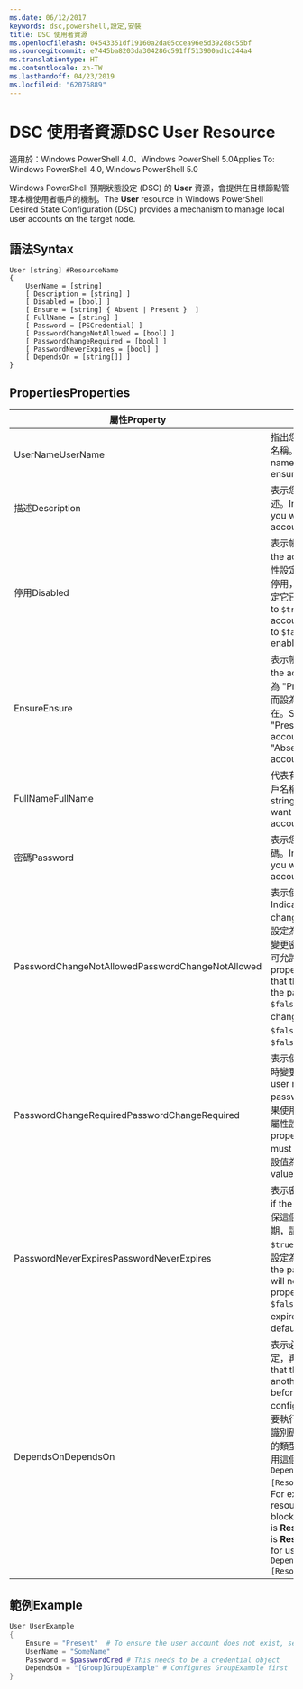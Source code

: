 ```yaml
---
ms.date: 06/12/2017
keywords: dsc,powershell,設定,安裝
title: DSC 使用者資源
ms.openlocfilehash: 04543351df19160a2da05ccea96e5d392d8c55bf
ms.sourcegitcommit: e7445ba8203da304286c591ff513900ad1c244a4
ms.translationtype: HT
ms.contentlocale: zh-TW
ms.lasthandoff: 04/23/2019
ms.locfileid: "62076889"
---
```

# <a name="dsc-user-resource"></a><span data-ttu-id="9cdb9-103">DSC 使用者資源</span><span class="sxs-lookup"><span data-stu-id="9cdb9-103">DSC User Resource</span></span>

<span data-ttu-id="9cdb9-104">適用於：Windows PowerShell 4.0、Windows PowerShell 5.0</span><span class="sxs-lookup"><span data-stu-id="9cdb9-104">Applies To: Windows PowerShell 4.0, Windows PowerShell 5.0</span></span>

<span data-ttu-id="9cdb9-105">Windows PowerShell 預期狀態設定 (DSC) 的 **User** 資源，會提供在目標節點管理本機使用者帳戶的機制。</span><span class="sxs-lookup"><span data-stu-id="9cdb9-105">The **User** resource in Windows PowerShell Desired State Configuration (DSC) provides a mechanism to manage local user accounts on the target node.</span></span>

## <a name="syntax"></a><span data-ttu-id="9cdb9-106">語法</span><span class="sxs-lookup"><span data-stu-id="9cdb9-106">Syntax</span></span>

```
User [string] #ResourceName
{
    UserName = [string]
    [ Description = [string] ]
    [ Disabled = [bool] ]
    [ Ensure = [string] { Absent | Present }  ]
    [ FullName = [string] ]
    [ Password = [PSCredential] ]
    [ PasswordChangeNotAllowed = [bool] ]
    [ PasswordChangeRequired = [bool] ]
    [ PasswordNeverExpires = [bool] ]
    [ DependsOn = [string[]] ]
}
```

## <a name="properties"></a><span data-ttu-id="9cdb9-107">Properties</span><span class="sxs-lookup"><span data-stu-id="9cdb9-107">Properties</span></span>

|  <span data-ttu-id="9cdb9-108">屬性</span><span class="sxs-lookup"><span data-stu-id="9cdb9-108">Property</span></span>  |  <span data-ttu-id="9cdb9-109">描述</span><span class="sxs-lookup"><span data-stu-id="9cdb9-109">Description</span></span>   |
|---|---|
| <span data-ttu-id="9cdb9-110">UserName</span><span class="sxs-lookup"><span data-stu-id="9cdb9-110">UserName</span></span>| <span data-ttu-id="9cdb9-111">指出您要確保其特定狀態的帳戶名稱。</span><span class="sxs-lookup"><span data-stu-id="9cdb9-111">Indicates the account name for which you want to ensure a specific state.</span></span>|
| <span data-ttu-id="9cdb9-112">描述</span><span class="sxs-lookup"><span data-stu-id="9cdb9-112">Description</span></span>| <span data-ttu-id="9cdb9-113">表示您要使用的使用者帳戶描述。</span><span class="sxs-lookup"><span data-stu-id="9cdb9-113">Indicates the description you want to use for the user account.</span></span>|
| <span data-ttu-id="9cdb9-114">停用</span><span class="sxs-lookup"><span data-stu-id="9cdb9-114">Disabled</span></span>| <span data-ttu-id="9cdb9-115">表示帳戶是否啟用。</span><span class="sxs-lookup"><span data-stu-id="9cdb9-115">Indicates if the account is enabled.</span></span> <span data-ttu-id="9cdb9-116">將此屬性設定為 `$true` 以確保此帳戶已停用，而將它設定為 `$false` 可確定它已啟用。</span><span class="sxs-lookup"><span data-stu-id="9cdb9-116">Set this property to `$true` to ensure that this account is disabled, and set it to `$false` to ensure that it is enabled.</span></span>|
| <span data-ttu-id="9cdb9-117">Ensure</span><span class="sxs-lookup"><span data-stu-id="9cdb9-117">Ensure</span></span>| <span data-ttu-id="9cdb9-118">表示帳戶是否存在。</span><span class="sxs-lookup"><span data-stu-id="9cdb9-118">Indicates if the account exists.</span></span> <span data-ttu-id="9cdb9-119">設定此屬性為 "Present" 以確保帳戶存在，而設為 "Absent" 可確保帳戶不存在。</span><span class="sxs-lookup"><span data-stu-id="9cdb9-119">Set this property to "Present" to ensure that the account exists, and set it to "Absent" to ensure that the account does not exist.</span></span>|
| <span data-ttu-id="9cdb9-120">FullName</span><span class="sxs-lookup"><span data-stu-id="9cdb9-120">FullName</span></span>| <span data-ttu-id="9cdb9-121">代表有您要使用的完整使用者帳戶名稱的字串。</span><span class="sxs-lookup"><span data-stu-id="9cdb9-121">Represents a string with the full name you want to use for the user account.</span></span>|
| <span data-ttu-id="9cdb9-122">密碼</span><span class="sxs-lookup"><span data-stu-id="9cdb9-122">Password</span></span>| <span data-ttu-id="9cdb9-123">表示您想要用於這個帳戶的密碼。</span><span class="sxs-lookup"><span data-stu-id="9cdb9-123">Indicates the password you want to use for this account.</span></span> |
| <span data-ttu-id="9cdb9-124">PasswordChangeNotAllowed</span><span class="sxs-lookup"><span data-stu-id="9cdb9-124">PasswordChangeNotAllowed</span></span>| <span data-ttu-id="9cdb9-125">表示使用者是否可以變更密碼。</span><span class="sxs-lookup"><span data-stu-id="9cdb9-125">Indicates if the user can change the password.</span></span> <span data-ttu-id="9cdb9-126">將此屬性設定為 `$true` 以確保使用者無法變更密碼，而將它設定為 `$false` 可允許使用者變更密碼。</span><span class="sxs-lookup"><span data-stu-id="9cdb9-126">Set this property to `$true` to ensure that the user cannot change the password, and set it to `$false` to allow the user to change the password.</span></span> <span data-ttu-id="9cdb9-127">預設值為 `$false`。</span><span class="sxs-lookup"><span data-stu-id="9cdb9-127">The default value is `$false`.</span></span>|
| <span data-ttu-id="9cdb9-128">PasswordChangeRequired</span><span class="sxs-lookup"><span data-stu-id="9cdb9-128">PasswordChangeRequired</span></span>| <span data-ttu-id="9cdb9-129">表示使用者是否必須在下次登入時變更密碼。</span><span class="sxs-lookup"><span data-stu-id="9cdb9-129">Indicates if the user must change the password at the next sign in.</span></span> <span data-ttu-id="9cdb9-130">如果使用者必須變更密碼，請將此屬性設定為 `$true`。</span><span class="sxs-lookup"><span data-stu-id="9cdb9-130">Set this property to `$true` if the user must change the password.</span></span> <span data-ttu-id="9cdb9-131">預設值為 `$true`。</span><span class="sxs-lookup"><span data-stu-id="9cdb9-131">The default value is `$true`.</span></span>|
| <span data-ttu-id="9cdb9-132">PasswordNeverExpires</span><span class="sxs-lookup"><span data-stu-id="9cdb9-132">PasswordNeverExpires</span></span>| <span data-ttu-id="9cdb9-133">表示密碼是否會到期。</span><span class="sxs-lookup"><span data-stu-id="9cdb9-133">Indicates if the password will expire.</span></span> <span data-ttu-id="9cdb9-134">為確保這個帳戶的密碼永遠不會到期，請將這個屬性設定為 `$true`，如果密碼會到期，則將它設定為 `$false`。</span><span class="sxs-lookup"><span data-stu-id="9cdb9-134">To ensure that the password for this account will never expire, set this property to `$true`, and set it to `$false` if the password will expire.</span></span> <span data-ttu-id="9cdb9-135">預設值為 `$false`。</span><span class="sxs-lookup"><span data-stu-id="9cdb9-135">The default value is `$false`.</span></span>|
| <span data-ttu-id="9cdb9-136">DependsOn</span><span class="sxs-lookup"><span data-stu-id="9cdb9-136">DependsOn</span></span> | <span data-ttu-id="9cdb9-137">表示必須先執行另一個資源的設定，再設定這個資源。</span><span class="sxs-lookup"><span data-stu-id="9cdb9-137">Indicates that the configuration of another resource must run before this resource is configured.</span></span> <span data-ttu-id="9cdb9-138">例如，如果第一個想要執行的資源設定指令碼區塊的識別碼是 **ResourceName**，而它的類型是 **ResourceType**，則使用這個屬性的語法就是 `DependsOn = "[ResourceType]ResourceName"`。</span><span class="sxs-lookup"><span data-stu-id="9cdb9-138">For example, if the ID of the resource configuration script block that you want to run first is **ResourceName** and its type is **ResourceType**, the syntax for using this property is `DependsOn = "[ResourceType]ResourceName"`.</span></span>|

## <a name="example"></a><span data-ttu-id="9cdb9-139">範例</span><span class="sxs-lookup"><span data-stu-id="9cdb9-139">Example</span></span>

```powershell
User UserExample
{
    Ensure = "Present"  # To ensure the user account does not exist, set Ensure to "Absent"
    UserName = "SomeName"
    Password = $passwordCred # This needs to be a credential object
    DependsOn = "[Group]GroupExample" # Configures GroupExample first
}
```